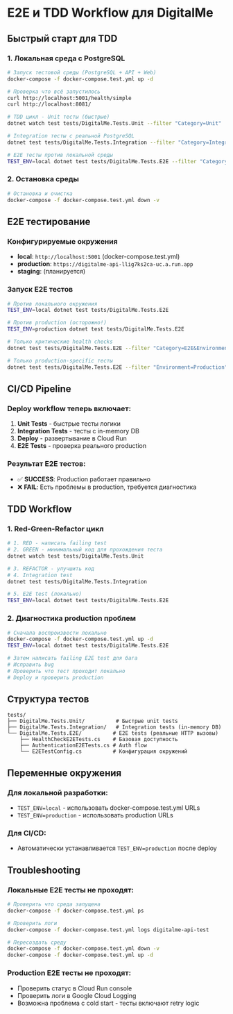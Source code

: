 # E2E и TDD Workflow для DigitalMe

## Быстрый старт для TDD

### 1. Локальная среда с PostgreSQL
```bash
# Запуск тестовой среды (PostgreSQL + API + Web)
docker-compose -f docker-compose.test.yml up -d

# Проверка что всё запустилось
curl http://localhost:5001/health/simple
curl http://localhost:8081/

# TDD цикл - Unit тесты (быстрые)
dotnet watch test tests/DigitalMe.Tests.Unit --filter "Category=Unit"

# Integration тесты с реальной PostgreSQL
dotnet test tests/DigitalMe.Tests.Integration --filter "Category=Integration"

# E2E тесты против локальной среды
TEST_ENV=local dotnet test tests/DigitalMe.Tests.E2E --filter "Category=E2E"
```

### 2. Остановка среды
```bash
# Остановка и очистка
docker-compose -f docker-compose.test.yml down -v
```

## E2E тестирование

### Конфигурируемые окружения
- **local**: `http://localhost:5001` (docker-compose.test.yml)
- **production**: `https://digitalme-api-llig7ks2ca-uc.a.run.app`
- **staging**: (планируется)

### Запуск E2E тестов

```bash
# Против локального окружения
TEST_ENV=local dotnet test tests/DigitalMe.Tests.E2E

# Против production (осторожно!)
TEST_ENV=production dotnet test tests/DigitalMe.Tests.E2E

# Только критические health checks
dotnet test tests/DigitalMe.Tests.E2E --filter "Category=E2E&Environment=All"

# Только production-specific тесты
dotnet test tests/DigitalMe.Tests.E2E --filter "Environment=Production"
```

## CI/CD Pipeline

### Deploy workflow теперь включает:
1. **Unit Tests** - быстрые тесты логики
2. **Integration Tests** - тесты с in-memory DB
3. **Deploy** - развертывание в Cloud Run
4. **E2E Tests** - проверка реального production

### Результат E2E тестов:
- ✅ **SUCCESS**: Production работает правильно
- ❌ **FAIL**: Есть проблемы в production, требуется диагностика

## TDD Workflow

### 1. Red-Green-Refactor цикл
```bash
# 1. RED - написать failing test
# 2. GREEN - минимальный код для прохождения теста
dotnet watch test tests/DigitalMe.Tests.Unit

# 3. REFACTOR - улучшить код
# 4. Integration test
dotnet test tests/DigitalMe.Tests.Integration

# 5. E2E test (локально)
TEST_ENV=local dotnet test tests/DigitalMe.Tests.E2E
```

### 2. Диагностика production проблем
```bash
# Сначала воспроизвести локально
docker-compose -f docker-compose.test.yml up -d
TEST_ENV=local dotnet test tests/DigitalMe.Tests.E2E

# Затем написать failing E2E test для бага
# Исправить bug
# Проверить что тест проходит локально
# Deploy и проверить production
```

## Структура тестов

```
tests/
├── DigitalMe.Tests.Unit/          # Быстрые unit tests
├── DigitalMe.Tests.Integration/   # Integration tests (in-memory DB)
└── DigitalMe.Tests.E2E/          # E2E tests (реальные HTTP вызовы)
    ├── HealthCheckE2ETests.cs    # Базовая доступность
    ├── AuthenticationE2ETests.cs # Auth flow
    └── E2ETestConfig.cs          # Конфигурация окружений
```

## Переменные окружения

### Для локальной разработки:
- `TEST_ENV=local` - использовать docker-compose.test.yml URLs
- `TEST_ENV=production` - использовать production URLs

### Для CI/CD:
- Автоматически устанавливается `TEST_ENV=production` после deploy

## Troubleshooting

### Локальные E2E тесты не проходят:
```bash
# Проверить что среда запущена
docker-compose -f docker-compose.test.yml ps

# Проверить логи
docker-compose -f docker-compose.test.yml logs digitalme-api-test

# Пересоздать среду
docker-compose -f docker-compose.test.yml down -v
docker-compose -f docker-compose.test.yml up -d
```

### Production E2E тесты не проходят:
- Проверить статус в Cloud Run console
- Проверить логи в Google Cloud Logging
- Возможна проблема с cold start - тесты включают retry logic